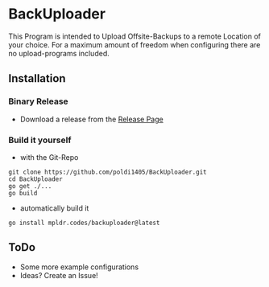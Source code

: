 # BackUploader

This Program is intended to Upload Offsite-Backups to a remote Location of your
choice. For a maximum amount of freedom when configuring there are no
upload-programs included.

## Installation

### Binary Release

- Download a release from the [Release Page](https://git.sr.ht/~poldi1405/BackUploader/refs)

### Build it yourself

- with the Git-Repo
```
git clone https://github.com/poldi1405/BackUploader.git
cd BackUploader
go get ./...
go build
```
- automatically build it
```
go install mpldr.codes/backuploader@latest
```

## ToDo

- Some more example configurations
- Ideas? Create an Issue!
